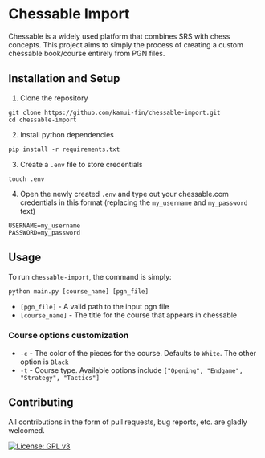 # Chessable Import

Chessable is a widely used platform that combines SRS with chess concepts. This project aims to simply the process of creating a custom chessable book/course entirely from PGN files.

## Installation and Setup

1. Clone the repository

```
git clone https://github.com/kamui-fin/chessable-import.git
cd chessable-import
```

2. Install python dependencies

```
pip install -r requirements.txt
```

3. Create a `.env` file to store credentials

```
touch .env
```

4. Open the newly created `.env` and type out your chessable.com credentials in this format (replacing the `my_username` and `my_password` text)

```
USERNAME=my_username
PASSWORD=my_password
```

## Usage

To run `chessable-import`, the command is simply:

```
python main.py [course_name] [pgn_file]
```

- `[pgn_file]` - A valid path to the input pgn file
- `[course_name]` - The title for the course that appears in chessable

### Course options customization

- `-c` - The color of the pieces for the course. Defaults to `White`. The other option is `Black`
- `-t` - Course type. Available options include `["Opening", "Endgame", "Strategy", "Tactics"]`

## Contributing

All contributions in the form of pull requests, bug reports, etc. are gladly welcomed.

[![License: GPL v3](https://img.shields.io/badge/License-GPLv3-blue.svg)](https://www.gnu.org/licenses/gpl-3.0)
